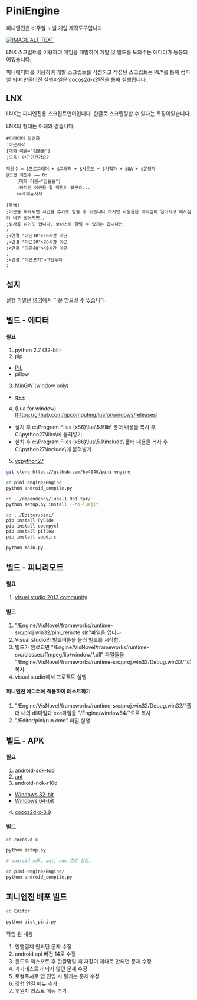 PiniEngine
=============
피니엔진은 비주얼 노벨 게임 제작도구입니다. 

[![IMAGE ALT TEXT](http://img.youtube.com/vi/5FD2cSPqFLE/0.jpg)](http://www.youtube.com/watch?v=5FD2cSPqFLE "피니엔진 프리뷰 트레일러")

LNX 스크립트를 이용하여 게임을 개발하며 개발 및 빌드를 도와주는 에디터가 동봉되어있습니다.

피니에디터를 이용하여 개발 스크립트를 작성하고 작성된 스크립트는 PLY를 통해 컴파일 되며 만들어진 실행파일은 cocos2d-x엔진을 통해 실행됩니다.


LNX
-------------
LNX는 피니엔진용 스크립트언어입니다. 한글로 스크립팅할 수 있다는 특징이있습니다.

LNX의 형태는 아래와 같습니다.
<pre><code>#파라미터 알려줌
:야근시작
[대화 이름="김똘똘"]
;으윽! 야근인건가요?

직원수 = $프로그래머 + $그래픽 + $사운드 + $기획자 + $QA + $운영자
@조건 직원수 == 0:
	[대화 이름="김똘똘"]
	;하지만 야근을 할 직원이 없군요...
	>>주메뉴시작

[독백]
;야근을 하게되면 시간을 추가로 얻을 수 있습니다 하지만 사원들은 애사심이 떨어지고 애사심이 너무 떨어지면..
;퇴사를 하기도 합니다. 보너스로 달랠 수 있기는 합니다만.
;
;<연결 "야근10">10시간 야근</연결>
;<연결 "야근20">20시간 야근</연결>
;<연결 "야근40">40시간 야근</연결>
;
;<연결 "야근포기">그만두자</연결>
;
</code></pre>

설치
-------------
실행 파일은 [여기](http://piniengine.com/)에서 다운 받으실 수 있습니다.

빌드 - 에디터
-------------
#### 필요 
1. python 2.7 (32-bit)
2. pip
  * [PIL](http://effbot.org/downloads/PIL-1.1.7.win32-py2.7.exe)
  * pillow
3. [MinGW](https://sourceforge.net/projects/mingw/files/Installer/) (window only)
  * [g++](http://studymake.tistory.com/385) 
4. (Lua for window)[https://github.com/rjpcomputing/luaforwindows/releases]
  * 설치 후 c:\Program Files (x86)\lua\5.1\lib\ 폴더 내용물 복사 후 C:\python27\libs\에 붙혀넣기
  * 설치 후 c:\Program Files (x86)\lua\5.1\include\ 폴더 내용물 복사 후 C:\python27\include\에 붙혀넣기
5. [vcpython27](http://aka.ms/vcpython27)

```bash
git clone https://github.com/ho4040/pini-engine

cd pini-engine/Engine
python android_compile.py

cd ../dependency/lupa-1.0b1.tar/
python setup.py install --no-luajit

cd ../Editor/pini/
pip install PySide
pip install openpyxl
pip install pillow
pip install appdirs

python main.py
```

빌드 - 피니리모트
-------------
#### 필요 
1. [visual studio 2013 community](http://go.microsoft.com/?linkid=9863609)

#### 빌드
1. "/Engine/VisNovel/frameworks/runtime-src/proj.win32/pini_remote.sln"파일을 엽니다.
2. Visual studio의 빌드버튼을 눌러 빌드를 시작함.
3. 빌드가 완료되면 "/Engine/VisNovel/frameworks/runtime-src/classes/ffmpeg/lib/window/*.dll" 파일들을 "/Engine/VisNovel/frameworks/runtime-src/proj.win32/Debug.win32/"로 복사. 
4. visual studio에서 프로젝트 실행

#### 피니엔진 에디터에 적용하여 테스트하기
1. "/Engine/VisNovel/frameworks/runtime-src/proj.win32/Debug.win32/"폴더 내의 dll파일과 exe파일을 "/Engine/window64/"으로 복사
2. "/Editor/pini/run.cmd" 파일 실행

빌드 - APK
--------------
#### 필요
1. [android-sdk-tool](https://dl.google.com/android/repository/sdk-tools-windows-3859397.zip)
2. [ant](http://theeye.pe.kr/archives/1334)
3. android-ndk-r10d
  * [Windows 32-bit](http://dl.google.com/android/ndk/android-ndk-r10d-windows-x86.exe)
  * [Windows 64-bit](http://dl.google.com/android/ndk/android-ndk-r10d-windows-x86_64.exe)
4. [cocos2d-x-3.9](http://www.cocos2d-x.org/filedown/cocos2d-x-3.9.zip)

#### 빌드
```bash
cd cocos2d-x

python setup.py

# android sdk, ant, ndk 경로 설정.

cd pini-engine/Engine/
python android_compile.py
```

피니엔진 배포 빌드
-------------
```bash
cd Editor

python dist_pini.py
```


작업 된 내용
1. 인앱결제 안되던 문제 수정
2. android api 버전 14로 수정
3. 윈도우 익스포트 후 한글명일 때 저장이 제대로 안되던 문제 수정
4. 기기테스트가 되지 않던 문제 수정
5. 로컬푸시로 앱 진입 시 튕기는 문제 수정
6. 깃헙 연결 메뉴 추가
7. 후원자 리스트 메뉴 추가

